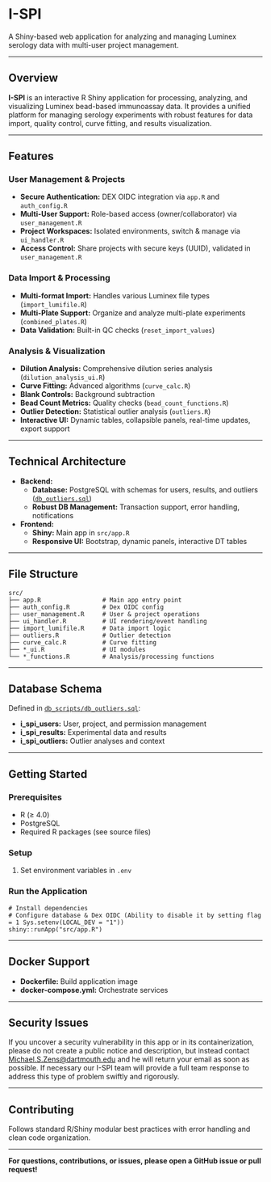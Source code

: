 # I-SPI

A Shiny-based web application for analyzing and managing Luminex serology data with multi-user project management.

---

## Overview

**I-SPI** is an interactive R Shiny application for processing, analyzing, and visualizing Luminex bead-based immunoassay data. It provides a unified platform for managing serology experiments with robust features for data import, quality control, curve fitting, and results visualization.

---

## Features

### User Management & Projects
- **Secure Authentication:**  DEX OIDC integration via `app.R` and `auth_config.R`
- **Multi-User Support:** Role-based access (owner/collaborator) via `user_management.R`
- **Project Workspaces:** Isolated environments, switch & manage via `ui_handler.R`
- **Access Control:** Share projects with secure keys (UUID), validated in `user_management.R`

### Data Import & Processing
- **Multi-format Import:** Handles various Luminex file types (`import_lumifile.R`)
- **Multi-Plate Support:** Organize and analyze multi-plate experiments (`combined_plates.R`)
- **Data Validation:** Built-in QC checks (`reset_import_values`)

### Analysis & Visualization
- **Dilution Analysis:** Comprehensive dilution series analysis (`dilution_analysis_ui.R`)
- **Curve Fitting:** Advanced algorithms (`curve_calc.R`)
- **Blank Controls:** Background subtraction
- **Bead Count Metrics:** Quality checks (`bead_count_functions.R`)
- **Outlier Detection:** Statistical outlier analysis (`outliers.R`)
- **Interactive UI:** Dynamic tables, collapsible panels, real-time updates, export support

---

## Technical Architecture

- **Backend:**
  - **Database:** PostgreSQL with schemas for users, results, and outliers ([`db_outliers.sql`](db_scripts/db_outliers.sql))
  - **Robust DB Management:** Transaction support, error handling, notifications
- **Frontend:**
  - **Shiny:** Main app in `src/app.R`
  - **Responsive UI:** Bootstrap, dynamic panels, interactive DT tables

---

## File Structure

    src/
    ├── app.R                 # Main app entry point
    ├── auth_config.R         # Dex OIDC config
    ├── user_management.R     # User & project operations
    ├── ui_handler.R          # UI rendering/event handling
    ├── import_lumifile.R     # Data import logic
    ├── outliers.R            # Outlier detection
    ├── curve_calc.R          # Curve fitting
    ├── *_ui.R                # UI modules
    └── *_functions.R         # Analysis/processing functions

---

## Database Schema

Defined in [`db_scripts/db_outliers.sql`](db_scripts/db_outliers.sql):

- **i_spi_users:** User, project, and permission management  
- **i_spi_results:** Experimental data and results  
- **i_spi_outliers:** Outlier analyses and context

---

## Getting Started

### Prerequisites
- R (≥ 4.0)
- PostgreSQL
- Required R packages (see source files)

### Setup

1. Set environment variables in `.env`

### Run the Application

    # Install dependencies
    # Configure database & Dex OIDC (Ability to disable it by setting flag = 1 Sys.setenv(LOCAL_DEV = "1"))
    shiny::runApp("src/app.R")

---

## Docker Support

- **Dockerfile:** Build application image
- **docker-compose.yml:** Orchestrate services

---

## Security Issues
If you uncover a security vulnerability in this app or in its containerization, please do not create a public notice and description, but instead contact Michael.S.Zens@dartmouth.edu and he will return your email as soon as possible. If necessary our I-SPI team will provide a full team response to address this type of problem swiftly and rigorously.

---

## Contributing

Follows standard R/Shiny modular best practices with error handling and clean code organization.

---

**For questions, contributions, or issues, please open a GitHub issue or pull request!**
